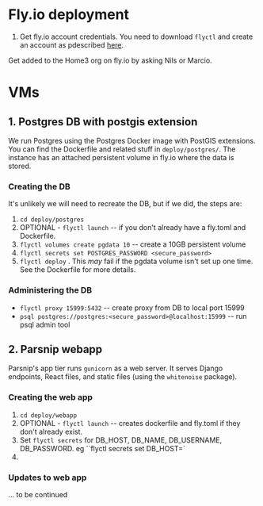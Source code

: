 
# Fly.io deployment

1. Get fly.io account credentials.
You need to download `flyctl` and create an account as pdescribed [here](https://fly.io/docs/getting-started/installing-flyctl/).

Get added to the Home3 org on fly.io by asking Nils or Marcio.

# VMs
## 1. Postgres DB with postgis extension
We run Postgres using the Postgres Docker image with PostGIS extensions. You can find the Dockerfile and related stuff in `deploy/postgres/`. The instance has an attached persistent volume in fly.io where the data is stored.
### Creating the DB
It's unlikely we will need to recreate the DB, but if we did, the steps are:
1. `cd deploy/postgres`
2. OPTIONAL - `flyctl launch` -- if you don't already have a fly.toml and Dockerfile.
3. `flyctl volumes create pgdata 10` -- create a 10GB persistent volume
4. `flyctl secrets set POSTGRES_PASSWORD <secure_password>`
5. `flyctl deploy` . This *may* fail if the pgdata volume isn't set up one time. See the Dockerfile for more details.
### Administering the DB
* `flyctl proxy 15999:5432` -- create proxy from DB to local port 15999
* `psql postgres://postgres:<secure_password>@localhost:15999` -- run psql admin tool


## 2. Parsnip webapp
Parsnip's app tier runs `gunicorn` as a web server. It serves Django endpoints, React files, and static files (using the `whitenoise` package).

### Creating the web app
1. `cd deploy/webapp`
2. OPTIONAL - `flyctl launch` -- creates dockerfile and fly.toml if they don't already exist.
3. Set `flyctl secrets` for DB_HOST, DB_NAME, DB_USERNAME, DB_PASSWORD. eg ``flyctl secrets set DB_HOST=<value>`
4. 

### Updates to web app
... to be continued

